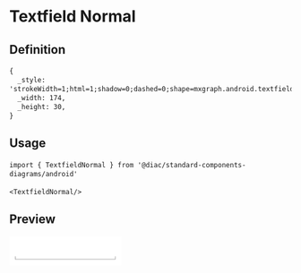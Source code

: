 # Textfield Normal

## Definition

```
{
  _style: 'strokeWidth=1;html=1;shadow=0;dashed=0;shape=mxgraph.android.textfield;align=center;strokeColor=#999999;pointerEvents=1',
  _width: 174,
  _height: 30,
}
```

## Usage

```
import { TextfieldNormal } from '@diac/standard-components-diagrams/android'

<TextfieldNormal/>
```

## Preview

<img src="./textfield-normal.png" width="200"/>
